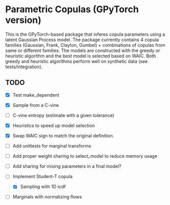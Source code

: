 # Parametric Copulas (GPyTorch version)

This is the GPyTorch-based package that inferes copula parameters using a latent Gaussian Process model.
The package currently contains 4 copula families (Gaussian, Frank, Clayton, Gumbel) + combinations of copulas from same or different families.
The models are constructed with the greedy or heuristic algorithm and the best model is selected based on WAIC. 
Both greedy and heuristic algorithms perform well on synthetic data (see tests/integration).

## TODO

- [x] Test make_dependent
- [x] Sample from a C-vine
- [ ] C-vine entropy (estimate with a given tolerance)
- [x] Heuristics to speed up model selection
- [x] Swap WAIC sign to match the original definition.

- [ ] Add unittests for marginal transforms
- [ ] Add proper weight sharing to select_model to reduce memory usage
- [ ] Add sharing for mixing parameters in a final model?
- [ ] Implement Student-T copula
	- [x] Sampling with 1D icdf
- [ ] Marginals with normalizing flows 


